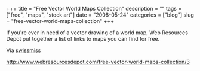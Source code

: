 +++
title = "Free Vector World Maps Collection"
description = ""
tags = ["free", "maps", "stock art"]
date = "2008-05-24"
categories = ["blog"]
slug = "free-vector-world-maps-collection"
+++



<p>If you're ever in need of a vector drawing of a world map, Web Resources Depot put together a list of links to maps you can find for free.</p>
<p>Via <a href="http://swissmiss.typepad.com/weblog/2008/05/free-vector-wor.html">swissmiss</a></p>
    
  <a href="http://www.webresourcesdepot.com/free-vector-world-maps-collection/3">http://www.webresourcesdepot.com/free-vector-world-maps-collection/3</a>

